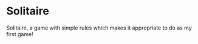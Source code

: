 # Solitaire

Solitaire, a game with simple rules which makes it appropriate to do as my first game!


